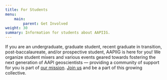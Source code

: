 ```yaml
---
title: For Students
menu:
    main:
        parent: Get Involved
weight: 30
summary: Information for students about AAPIIG.
---
```

If you are an undergraduate, graduate student, recent graduate in transition, post-baccalaureate, and/or prospective student, AAPIIG is here for you\! We organize student mixers and various events geared towards fostering the next generation of AAPI geoscientists — providing a community of support for you is part of [our mission](/whoweare/ourmission). [Join us](/getinvolved/joinus) and be a part of this growing collective.